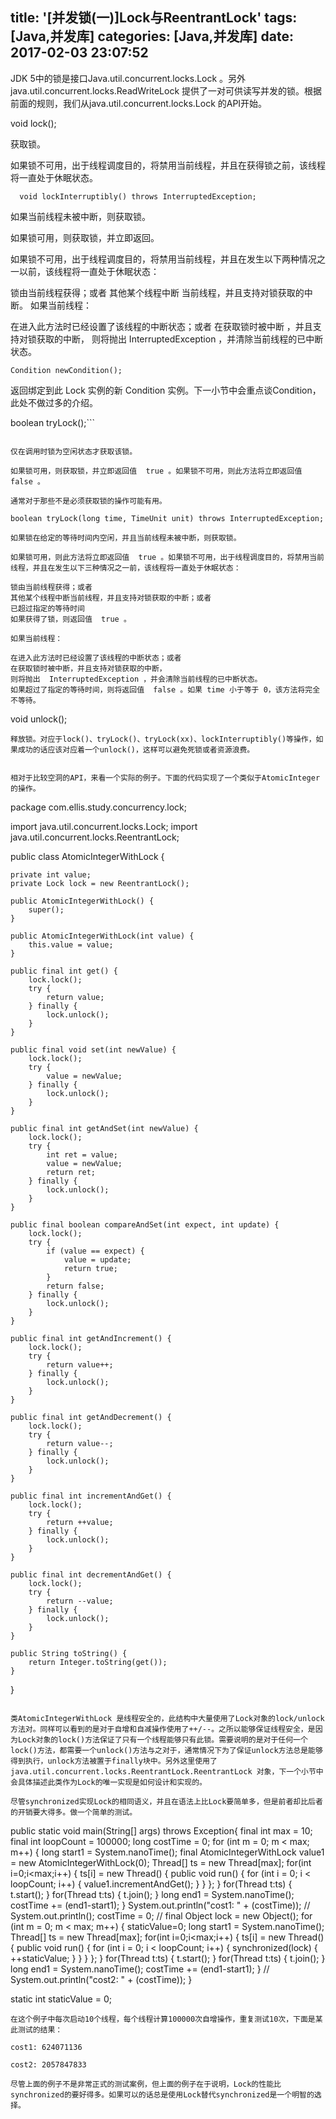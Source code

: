 title: '[并发锁(一)]Lock与ReentrantLock'
tags: [Java,并发库]
categories: [Java,并发库]
date: 2017-02-03 23:07:52
---


JDK 5中的锁是接口Java.util.concurrent.locks.Lock 。另外java.util.concurrent.locks.ReadWriteLock 提供了一对可供读写并发的锁。根据前面的规则，我们从java.util.concurrent.locks.Lock 的API开始。


void lock();

获取锁。

如果锁不可用，出于线程调度目的，将禁用当前线程，并且在获得锁之前，该线程将一直处于休眠状态。

```
  void lockInterruptibly() throws InterruptedException;

```
如果当前线程未被中断，则获取锁。

如果锁可用，则获取锁，并立即返回。

如果锁不可用，出于线程调度目的，将禁用当前线程，并且在发生以下两种情况之一以前，该线程将一直处于休眠状态：

锁由当前线程获得；或者
其他某个线程中断 当前线程，并且支持对锁获取的中断。
如果当前线程：

在进入此方法时已经设置了该线程的中断状态；或者
在获取锁时被中断 ，并且支持对锁获取的中断，
则将抛出  InterruptedException ，并清除当前线程的已中断状态。
```
Condition newCondition();

```
返回绑定到此  Lock   实例的新  Condition   实例。下一小节中会重点谈Condition，此处不做过多的介绍。

boolean tryLock();```

```

仅在调用时锁为空闲状态才获取该锁。

如果锁可用，则获取锁，并立即返回值  true 。如果锁不可用，则此方法将立即返回值  false 。

通常对于那些不是必须获取锁的操作可能有用。

boolean tryLock(long time, TimeUnit unit) throws InterruptedException;

如果锁在给定的等待时间内空闲，并且当前线程未被中断，则获取锁。

如果锁可用，则此方法将立即返回值  true 。如果锁不可用，出于线程调度目的，将禁用当前线程，并且在发生以下三种情况之一前，该线程将一直处于休眠状态：

锁由当前线程获得；或者
其他某个线程中断当前线程，并且支持对锁获取的中断；或者
已超过指定的等待时间
如果获得了锁，则返回值  true 。

如果当前线程：

在进入此方法时已经设置了该线程的中断状态；或者
在获取锁时被中断，并且支持对锁获取的中断，
则将抛出  InterruptedException ，并会清除当前线程的已中断状态。
如果超过了指定的等待时间，则将返回值  false 。如果 time 小于等于 0，该方法将完全不等待。

```
void unlock();

```
释放锁。对应于lock()、tryLock()、tryLock(xx)、lockInterruptibly()等操作，如果成功的话应该对应着一个unlock()，这样可以避免死锁或者资源浪费。


相对于比较空洞的API，来看一个实际的例子。下面的代码实现了一个类似于AtomicInteger的操作。

```
package com.ellis.study.concurrency.lock;

import java.util.concurrent.locks.Lock;
import java.util.concurrent.locks.ReentrantLock;

public class AtomicIntegerWithLock {

    private int value;
    private Lock lock = new ReentrantLock();
	
    public AtomicIntegerWithLock() {
        super();
    }

    public AtomicIntegerWithLock(int value) {
        this.value = value;
    }

    public final int get() {
        lock.lock();
        try {
            return value;
        } finally {
            lock.unlock();
        }
    }

    public final void set(int newValue) {
        lock.lock();
        try {
            value = newValue;
        } finally {
            lock.unlock();
        }
    }

    public final int getAndSet(int newValue) {
        lock.lock();
        try {
            int ret = value;
            value = newValue;
            return ret;
        } finally {
            lock.unlock();
        }
    }

    public final boolean compareAndSet(int expect, int update) {
        lock.lock();
        try {
            if (value == expect) {
                value = update;
                return true;
            }
            return false;
        } finally {
            lock.unlock();
        }
    }

    public final int getAndIncrement() {
        lock.lock();
        try {
            return value++;
        } finally {
            lock.unlock();
        }
    }

    public final int getAndDecrement() {
        lock.lock();
        try {
            return value--;
        } finally {
            lock.unlock();
        }
    }

    public final int incrementAndGet() {
        lock.lock();
        try {
            return ++value;
        } finally {
            lock.unlock();
        }
    }

    public final int decrementAndGet() {
        lock.lock();
        try {
            return --value;
        } finally {
            lock.unlock();
        }
    }

    public String toString() {
        return Integer.toString(get());
    }
}

```

类AtomicIntegerWithLock 是线程安全的，此结构中大量使用了Lock对象的lock/unlock方法对。同样可以看到的是对于自增和自减操作使用了++/--。之所以能够保证线程安全，是因为Lock对象的lock()方法保证了只有一个线程能够只有此锁。需要说明的是对于任何一个lock()方法，都需要一个unlock()方法与之对于，通常情况下为了保证unlock方法总是能够得到执行，unlock方法被置于finally块中。另外这里使用了java.util.concurrent.locks.ReentrantLock.ReentrantLock 对象，下一个小节中会具体描述此类作为Lock的唯一实现是如何设计和实现的。

尽管synchronized实现Lock的相同语义，并且在语法上比Lock要简单多，但是前者却比后者的开销要大得多。做一个简单的测试。

```
public static void main(String[] args) throws Exception{
     final int max = 10;
     final int loopCount = 100000;
     long costTime = 0;
     for (int m = 0; m < max; m++) {
         long start1 = System.nanoTime();
         final AtomicIntegerWithLock value1 = new AtomicIntegerWithLock(0);
         Thread[] ts = new Thread[max];
         for(int i=0;i<max;i++) {
             ts[i] = new Thread() {
                 public void run() {
                     for (int i = 0; i < loopCount; i++) {
                         value1.incrementAndGet();
                     }
                 }
             };
         }
         for(Thread t:ts) {
             t.start();
         }
         for(Thread t:ts) {
             t.join();
         }
         long end1 = System.nanoTime();
         costTime += (end1-start1);
     }
     System.out.println("cost1: " + (costTime));
     //
     System.out.println();
     costTime = 0;
     //
     final Object lock = new Object();
     for (int m = 0; m < max; m++) {
         staticValue=0;
         long start1 = System.nanoTime();
         Thread[] ts = new Thread[max];
         for(int i=0;i<max;i++) {
             ts[i] = new Thread() {
                 public void run() {
                     for (int i = 0; i < loopCount; i++) {
                         synchronized(lock) {
                             ++staticValue;
                         }
                     }
                 }
             };
         }
         for(Thread t:ts) {
             t.start();
         }
         for(Thread t:ts) {
             t.join();
         }
         long end1 = System.nanoTime();
         costTime += (end1-start1);
     }
     //
     System.out.println("cost2: " + (costTime));
}

static int staticValue = 0;

```
在这个例子中每次启动10个线程，每个线程计算100000次自增操作，重复测试10次，下面是某此测试的结果：

cost1: 624071136

cost2: 2057847833

尽管上面的例子不是非常正式的测试案例，但上面的例子在于说明，Lock的性能比synchronized的要好得多。如果可以的话总是使用Lock替代synchronized是一个明智的选择。